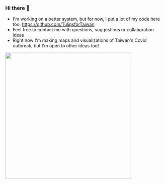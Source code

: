 ### Hi there 👋


- I'm working on a better system, but for now, I put a lot of my code here too: https://github.com/TulipsforTaiwan
- Feel free to contact me with questions, suggestions or collaboration ideas
- Right now I'm making maps and visualizations of Taiwan's Covid outbreak, but I'm open to other ideas too!

<img src="https://github.com/Russell-Shean/Taiwancovid/blob/main/quanguo_inc.gif" width="400" height="400" />

<!--
**Russell-Shean/Russell-Shean** is a ✨ _special_ ✨ repository because its `README.md` (this file) appears on your GitHub profile.


